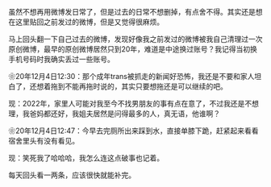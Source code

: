 虽然不想再用微博发日常了，但是过去的日常不想删掉，有点舍不得。其实还是想在这里贴回之前发过的微博，但是又觉得很麻烦。

马上回头翻一下自己过去的微博，发现好像我之前发过的微博被我自己清理过一次原创微博，最早的原创微博居然只到20年，难道是中途换过账号？我记得当初换手机号码时我确实丢过一些账号。


❀20年12月4日12:30：那个成年trans被抓走的新闻好恐怖，我还是不要和家人坦白了，还想着拖到不能再拖时说的，其实只要想拖还是可以继续的吧。 

现：2022年，家里人可能对我至今不找男朋友的事有点在意了，不过我还是不想理，我爸妈都还好，我姐夫居然是问得最多的人，真无语，他谁啊？


❀20年12月4日12:47：今早去完厕所出来踩到水，直接单膝下跪，赶紧起来看看宿舍里头有没有看见。

现：笑死我了哈哈哈，我怎么连这点破事也记着。


每天回头看一两条，应该很快就能补完。
